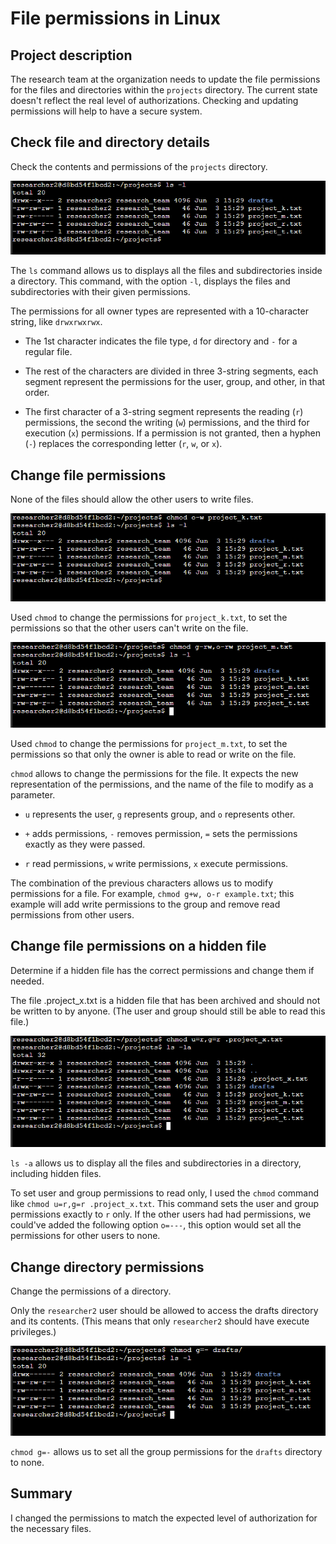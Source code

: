 # File permissions in Linux

## Project description

The research team at the organization needs to update the file permissions for the files and directories within the `projects` directory. The current state doesn't reflect the real level of authorizations. Checking and updating permissions will help to have a secure system.

## Check file and directory details

Check the contents and permissions of the `projects` directory.

![Check contents and permissions](Images/Task1.1.png)

The `ls` command allows us to displays all the files and subdirectories inside a directory. This command, with the option `-l`, displays the files and subdirectories with their given permissions.

The permissions for all owner types are represented with a 10-character string, like `drwxrwxrwx`.

- The 1st character indicates the file type, `d` for directory and `-` for a regular file.

- The rest of the characters are divided in three 3-string segments, each segment represent the permissions for the user, group, and other, in that order.

- The first character of a 3-string segment represents the reading  (`r`) permissions, the second the writing (`w`) permissions, and the third for execution (`x`) permissions. If a permission is not granted, then a hyphen (`-`) replaces the corresponding letter (`r`, `w`, or `x`).

## Change file permissions

None of the files should allow the other users to write files.

![Change file permissions for project_k.txt](Images/Task2.1.png)

Used `chmod` to change the permissions for `project_k.txt`, to set the permissions so that the other users can't write on the file.

![Change file permissions for project_m.txt](Images/Task2.2.png)

Used `chmod` to change the permissions for `project_m.txt`, to set the permissions so that only the owner is able to read or write on the file.

`chmod` allows to change the permissions for the file. It expects the new representation of the permissions, and the name of the file to modify as a parameter.

- `u` represents the user, `g` represents group, and `o` represents other.

- `+` adds permissions, `-` removes permission, `=` sets the permissions exactly as they were passed.

- `r` read permissions, `w` write permissions, `x` execute permissions.

The combination of the previous characters allows us to modify permissions for a file. For example, `chmod g+w, o-r example.txt`; this example will add write permissions to the group and remove read permissions from other users.

## Change file permissions on a hidden file

Determine if a hidden file has the correct permissions and change them if needed.

The file .project_x.txt is a hidden file that has been archived and should not be written to by anyone. (The user and group should still be able to read this file.)

![Change file permissions for .project_x.txt](Images/Task3.1.png)

`ls -a` allows us to display all the files and subdirectories in a directory, including hidden files.

To set user and group permissions to read only, I used the `chmod` command like `chmod u=r,g=r .project_x.txt`. This command sets the user and group permissions exactly to `r` only. If the other users had had permissions, we could've added the following option `o=---`, this option would set all the permissions for other users to none.

## Change directory permissions

Change the permissions of a directory.

Only the `researcher2` user should be allowed to access the drafts directory and its contents. (This means that only `researcher2` should have execute privileges.)

![Change directory permissions](Images/Task4.1.png)

`chmod g=-` allows us to set all the group permissions for the `drafts` directory to none.

## Summary

I changed the permissions to match the expected level of authorization for the necessary files.